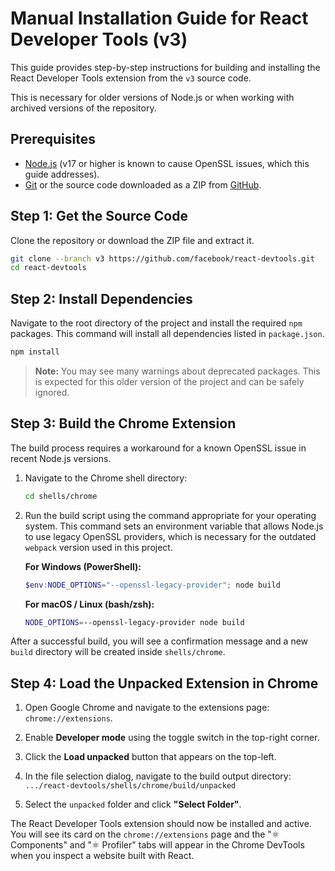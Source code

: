# Manual Installation Guide for React Developer Tools (v3)

This guide provides step-by-step instructions for building and installing the React Developer Tools extension from the `v3` source code.

This is necessary for older versions of Node.js or when working with archived versions of the repository.

## Prerequisites

- [Node.js](https://nodejs.org/) (v17 or higher is known to cause OpenSSL issues, which this guide addresses).
- [Git](https://git-scm.com/) or the source code downloaded as a ZIP from [GitHub](https://github.com/facebook/react-devtools/tree/v3).

## Step 1: Get the Source Code

Clone the repository or download the ZIP file and extract it.

```bash
git clone --branch v3 https://github.com/facebook/react-devtools.git
cd react-devtools
```

## Step 2: Install Dependencies

Navigate to the root directory of the project and install the required `npm` packages. This command will install all dependencies listed in `package.json`.

```bash
npm install
```
> **Note:** You may see many warnings about deprecated packages. This is expected for this older version of the project and can be safely ignored.

## Step 3: Build the Chrome Extension

The build process requires a workaround for a known OpenSSL issue in recent Node.js versions.

1.  Navigate to the Chrome shell directory:
    ```bash
    cd shells/chrome
    ```

2.  Run the build script using the command appropriate for your operating system. This command sets an environment variable that allows Node.js to use legacy OpenSSL providers, which is necessary for the outdated `webpack` version used in this project.

    **For Windows (PowerShell):**
    ```powershell
    $env:NODE_OPTIONS="--openssl-legacy-provider"; node build
    ```

    **For macOS / Linux (bash/zsh):**
    ```bash
    NODE_OPTIONS=--openssl-legacy-provider node build
    ```

After a successful build, you will see a confirmation message and a new `build` directory will be created inside `shells/chrome`.

## Step 4: Load the Unpacked Extension in Chrome

1.  Open Google Chrome and navigate to the extensions page: `chrome://extensions`.

2.  Enable **Developer mode** using the toggle switch in the top-right corner.

3.  Click the **Load unpacked** button that appears on the top-left.

4.  In the file selection dialog, navigate to the build output directory:
    `.../react-devtools/shells/chrome/build/unpacked`

5.  Select the `unpacked` folder and click **"Select Folder"**.

The React Developer Tools extension should now be installed and active. You will see its card on the `chrome://extensions` page and the "⚛️ Components" and "⚛️ Profiler" tabs will appear in the Chrome DevTools when you inspect a website built with React. 
